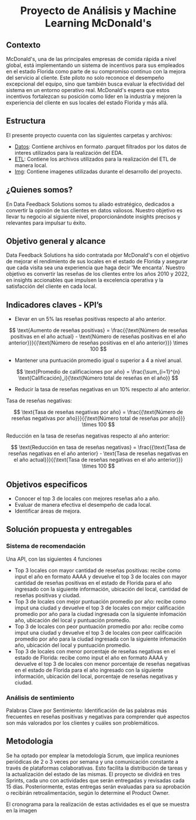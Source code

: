 <h1 align="center"><b>Proyecto de Análisis y Machine Learning McDonald's</b></h1>

## Contexto

McDonald's, una de las principales empresas de comida rápida a nivel global, está implementando un sistema de incentivos para sus empleados en el estado Florida como parte de su compromiso continuo con la mejora del servicio al cliente. Este piloto no solo reconoce el desempeño excepcional del equipo, sino que también busca evaluar la efectividad del sistema en un entorno operativo real. McDonald's espera que estos incentivos fortalezcan su posición como líder en la industria y mejoren la experiencia del cliente en sus locales del estado Florida y más allá.

## Estructura

El presente proyecto cuuenta con las siguientes carpetas y archivos:

- [Datos](https://github.com/DJChincuini/PF_Reviews-Recommendation_Henry/tree/main/Datos): Contiene archivos en formato .parquet filtrados por los datos de interes utilizados para la realización del EDA.
- [ETL](https://github.com/DJChincuini/PF_Reviews-Recommendation_Henry/tree/main/ETL): Contiene los archivos utilizados para la realización del ETL de manera local.
- [Img](https://github.com/DJChincuini/PF_Reviews-Recommendation_Henry/tree/main/Img): Contiene imagenes utilizadas durante el desarrollo del proyecto.

## ¿Quienes somos?

En Data Feedback Solutions somos tu aliado estratégico, dedicados a convertir la opinión de tus clientes en datos valiosos. Nuestro objetivo es llevar tu negocio al siguiente nivel, proporcionándote insights precisos y relevantes para impulsar tu éxito.

## Objetivo general y alcance

Data Feedback Solutions ha sido contratada por McDonald's con el objetivo de mejorar el rendimiento de sus locales en el estado de Florida y asegurar que cada visita sea una experiencia que haga decir 'Me encanta'. Nuestro objetivo es convertir las reseñas de los clientes entre los años 2010  y 2022, en insights accionables que impulsen la excelencia operativa y la satisfacción del cliente en cada local.

## Indicadores claves - KPI’s

- Elevar en un 5% las reseñas positivas respecto al año anterior.

$$
\text{Aumento de reseñas positivas} = \frac{{\text{Número de reseñas positivas en el año actual} - \text{Número de reseñas positivas en el año anterior}}}{{\text{Número de reseñas positivas en el año anterior}}} \times 100
$$

- Mantener una puntuación promedio igual o superior a 4 a nivel anual.

$$
\text{Promedio de calificaciones por año} = \frac{\sum_{i=1}^{n} \text{Calificación}_i}{\text{Número total de reseñas en el año}}
$$

- Reducir la tasa de reseñas negativas en un 10% respecto al año anterior.

Tasa de reseñas negativas:

$$
\text{Tasa de reseñas negativas por año} = \frac{{\text{Número de reseñas negativas por año}}}{{\text{Número total de reseñas por año}}} \times 100
$$

Reducción en la tasa de reseñas negativas respecto al año anterior:

$$
\text{Reducción en tasa de reseñas negativas} = \frac{{\text{Tasa de reseñas negativas en el año anterior} - \text{Tasa de reseñas negativas en el año actual}}}{{\text{Tasa de reseñas negativas en el año anterior}}} \times 100
$$

## Objetivos especificos

- Conocer el top 3 de locales con mejores reseñas año a año.
- Evaluar de manera efectiva el desempeño de cada local.
- Identificar áreas de mejora.

## Solución propuesta y entregables

### Sistema de recomendación

Una API, con las siguientes 4 funciones

- Top 3 locales con mayor cantidad de reseñas positivas: recibe como input el año en formato AAAA y devuelve el top 3 de locales con mayor cantidad de reseñas positivas en el estado de Florida para el año ingresado con la siguiente información, ubicación del local, cantidad de reseñas positivas y ciudad.
- Top 3 de locales con mejor puntuación promedio por año: recibe como imput una ciudad y devuelve el top 3 de locales con mejor calificación promedio por año para la ciudad ingresada con la siguiente infomación año, ubicación del local y puntuación promedio.
- Top 3 de locales con peor puntuación promedio por año: recibe como imput una ciudad y devuelve el top 3 de locales con peor calificación promedio por año para la ciudad ingresada con la siguiente infomación año, ubicación del local y puntuación promedio.
- Top 3 de locales con menor porcentaje de reseñas negativas en el estado de Florida: recibe como input el año en formato AAAA y devuelve el top 3 de locales con menor porcentaje de reseñas negativas en el estado de Florida para el año ingresado con la siguiente información, ubicación del local, porcentaje de reseñas negativas y ciudad.

### Análisis de sentimiento

Palabras Clave por Sentimiento: Identificación de las palabras más frecuentes en reseñas positivas y negativas para comprender qué aspectos son más valorados por los clientes y cuáles son problemáticos.

## Metodologia

Se ha optado por emplear la metodología Scrum, que implica reuniones periódicas de 2 o 3 veces por semana y una comunicación constante a través de plataformas colaborativas. Esto facilita la distribución de tareas y la actualización del estado de las mismas. El proyecto se dividirá en tres Sprints, cada uno con actividades que serán entregadas y revisadas cada 15 días. Posteriormente, estas entregas serán evaluadas para su aprobación o recibirán retroalimentación, según lo determine el Product Owner.

El cronograma para la realización de estas actividades es el que se muestra en la imagen
